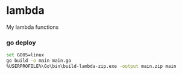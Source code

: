 # lambda
My lambda functions

### go deploy
``` sh
set GOOS=linux
go build -o main main.go
%USERPROFILE%\Go\bin\build-lambda-zip.exe -output main.zip main
```